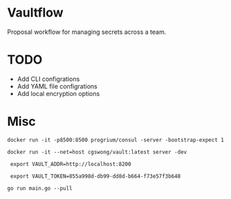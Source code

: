 # Vaultflow
Proposal workflow for managing secrets across a team.

# TODO
- Add CLI configrations
- Add YAML file configrations
- Add local encryption options

# Misc
```docker run -it -p8500:8500 progrium/consul -server -bootstrap-expect 1```

```docker run -it --net=host cgswong/vault:latest server -dev```

``` export VAULT_ADDR=http://localhost:8200```

``` export VAULT_TOKEN=855a998d-db99-dd8d-b664-f73e57f3b648```

```go run main.go --pull```
